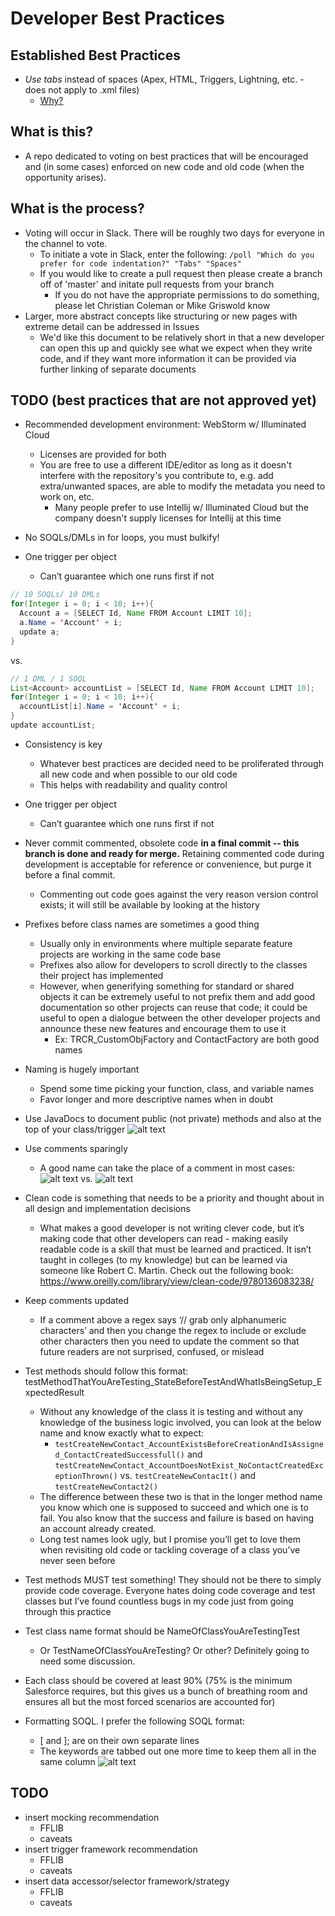 # Developer Best Practices

## Established Best Practices

- *Use tabs* instead of spaces (Apex, HTML, Triggers, Lightning, etc. - does not apply to .xml files)
  - [Why?](../master/more_info/tabs.md)

## What is this?

- A repo dedicated to voting on best practices that will be encouraged and (in some cases) enforced on new code and old code (when the opportunity arises).

## What is the process?

- Voting will occur in Slack. There will be roughly two days for everyone in the channel to vote.
  - To initiate a vote in Slack, enter the following: `/poll "Which do you prefer for code indentation?" "Tabs" "Spaces"`
  - If you would like to create a pull request then please create a branch off of 'master' and initate pull requests from your branch
    - If you do not have the appropriate permissions to do something, please let Christian Coleman or Mike Griswold know
- Larger, more abstract concepts like structuring or new pages with extreme detail can be addressed in Issues
  - We'd like this document to be relatively short in that a new developer can open this up and quickly see what we expect when they write code, and if they want more information it can be provided via further linking of separate documents

## TODO (best practices that are not approved yet)

- Recommended development environment: WebStorm w/ Illuminated Cloud
  - Licenses are provided for both
  - You are free to use a different IDE/editor as long as it doesn't interfere with the repository's you contribute to, e.g. add extra/unwanted spaces, are able to modify the metadata you need to work on, etc.
    - Many people prefer to use Intellij w/ Illuminated Cloud but the company doesn't supply licenses for Intellij at this time

- No SOQLs/DMLs in for loops, you must bulkify!

- One trigger per object 
  - Can’t guarantee which one runs first if not

```java
// 10 SOQLs/ 10 DMLs
for(Integer i = 0; i < 10; i++){
  Account a = [SELECT Id, Name FROM Account LIMIT 10];
  a.Name = 'Account' + i;
  update a;
}
```
vs.
```java
// 1 DML / 1 SOQL
List<Account> accountList = [SELECT Id, Name FROM Account LIMIT 10];
for(Integer i = 0; i < 10; i++){
  accountList[i].Name = 'Account' + i;
}
update accountList;
```

- Consistency is key
  - Whatever best practices are decided need to be proliferated through all new code and when possible to our old code
  - This helps with readability and quality control

- One trigger per object 
  - Can’t guarantee which one runs first if not

- Never commit commented, obsolete code **in a final commit -- this branch is done and ready for merge.**  Retaining commented code during development is acceptable for reference or convenience, but purge it before a final commit.
  - Commenting out code goes against the very reason version control exists; it will still be available by looking at the history

- Prefixes before class names are sometimes a good thing 
  - Usually only in environments where multiple separate feature projects are working in the same code base 
  - Prefixes also allow for developers to scroll directly to the classes their project has implemented 
  - However, when generifying something for standard or shared objects it can be extremely useful to not prefix them and add good documentation so other projects can reuse that code; it could be useful to open a dialogue between the other developer projects and announce these new features and encourage them to use it 
    - Ex: TRCR_CustomObjFactory and ContactFactory are both good names 

- Naming is hugely important 
  - Spend some time picking your function, class, and variable names 
  - Favor longer and more descriptive names when in doubt 

- Use JavaDocs to document public (not private) methods and also at the top of your class/trigger 
![alt text](https://github.com/InternationalTradeAdministration/developer-best-practices/blob/master/images/java_doc_example.PNG "JavaDoc example")

- Use comments sparingly 
  - A good name can take the place of a comment in most cases: 
![alt text](https://github.com/InternationalTradeAdministration/developer-best-practices/blob/master/images/comment_example_before.PNG "Comment example - before refactor")
vs. 
![alt text](https://github.com/InternationalTradeAdministration/developer-best-practices/blob/master/images/comment_example_after.PNG "Comment example - after refactor")

- Clean code is something that needs to be a priority and thought about in all design and implementation decisions 
  - What makes a good developer is not writing clever code, but it’s making code that other developers can read - making easily readable code is a skill that must be learned and practiced. It isn’t taught in colleges (to my knowledge) but can be learned via someone like Robert C. Martin. Check out the following book: https://www.oreilly.com/library/view/clean-code/9780136083238/  

- Keep comments updated 
  - If a comment above a regex says ‘// grab only alphanumeric characters’ and then you change the regex to include or exclude other characters then you need to update the comment so that future readers are not surprised, confused, or mislead 

- Test methods should follow this format: testMethodThatYouAreTesting_StateBeforeTestAndWhatIsBeingSetup_ExpectedResult 
  - Without any knowledge of the class it is testing and without any knowledge of the business logic involved, you can look at the below name and know exactly what to expect:
    - `testCreateNewContact_AccountExistsBeforeCreationAndIsAssigned_ContactCreatedSuccessfull()` and `testCreateNewContact_AccountDoesNotExist_NoContactCreatedExceptionThrown()` vs. `testCreateNewContac1t()` and `testCreateNewContact2()`
  - The difference between these two is that in the longer method name you know which one is supposed to succeed and which one is to fail. You also know that the success and failure is based on having an account already created. 
  - Long test names look ugly, but I promise you’ll get to love them when revisiting old code or tackling coverage of a class you’ve never seen before 

- Test methods MUST test something! They should not be there to simply provide code coverage. Everyone hates doing code coverage and test classes but I’ve found countless bugs in my code just from going through this practice 

- Test class name format should be NameOfClassYouAreTestingTest
  - Or TestNameOfClassYouAreTesting? Or other? Definitely going to need some discussion.

- Each class should be covered at least 90% (75% is the minimum Salesforce requires, but this gives us a bunch of breathing room and ensures all but the most forced scenarios are accounted for) 

- Formatting SOQL. I prefer the following SOQL format: 
  - [ and ]; are on their own separate lines
  - The keywords are tabbed out one more time to keep them all in the same column
![alt text](https://github.com/InternationalTradeAdministration/developer-best-practices/blob/master/images/soql_format_example.PNG "SOQL format example")

## TODO

- insert mocking recommendation
  - FFLIB
  - caveats
- insert trigger framework recommendation
  - FFLIB
  - caveats
- insert data accessor/selector framework/strategy
  - FFLIB 
  - caveats